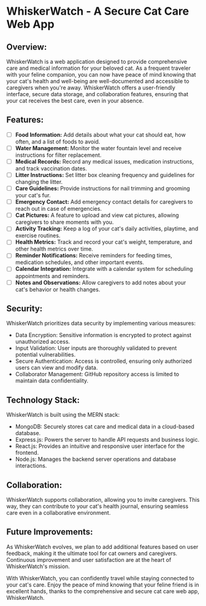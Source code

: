 # WhiskerWatch - A Secure Cat Care Web App

## Overview:
WhiskerWatch is a web application designed to provide comprehensive care and medical information for your beloved cat. As a frequent traveler with your feline companion, you can now have peace of mind knowing that your cat's health and well-being are well-documented and accessible to caregivers when you're away. WhiskerWatch offers a user-friendly interface, secure data storage, and collaboration features, ensuring that your cat receives the best care, even in your absence.

## Features:
- [ ] **Food Information:** Add details about what your cat should eat, how often, and a list of foods to avoid.
- [ ] **Water Management:** Monitor the water fountain level and receive instructions for filter replacement.
- [ ] **Medical Records:** Record any medical issues, medication instructions, and track vaccination dates.
- [ ] **Litter Instructions:** Set litter box cleaning frequency and guidelines for changing the litter.
- [ ] **Care Guidelines:** Provide instructions for nail trimming and grooming your cat's fur.
- [ ] **Emergency Contact:** Add emergency contact details for caregivers to reach out in case of emergencies.
- [ ] **Cat Pictures:** A feature to upload and view cat pictures, allowing caregivers to share moments with you.
- [ ] **Activity Tracking:** Keep a log of your cat's daily activities, playtime, and exercise routines.
- [ ] **Health Metrics:** Track and record your cat's weight, temperature, and other health metrics over time.
- [ ] **Reminder Notifications:** Receive reminders for feeding times, medication schedules, and other important events.
- [ ] **Calendar Integration:** Integrate with a calendar system for scheduling appointments and reminders.
- [ ] **Notes and Observations:** Allow caregivers to add notes about your cat's behavior or health changes.

## Security:
WhiskerWatch prioritizes data security by implementing various measures:
- Data Encryption: Sensitive information is encrypted to protect against unauthorized access.
- Input Validation: User inputs are thoroughly validated to prevent potential vulnerabilities.
- Secure Authentication: Access is controlled, ensuring only authorized users can view and modify data.
- Collaborator Management: GitHub repository access is limited to maintain data confidentiality.

## Technology Stack:
WhiskerWatch is built using the MERN stack:
- MongoDB: Securely stores cat care and medical data in a cloud-based database.
- Express.js: Powers the server to handle API requests and business logic.
- React.js: Provides an intuitive and responsive user interface for the frontend.
- Node.js: Manages the backend server operations and database interactions.

## Collaboration:
WhiskerWatch supports collaboration, allowing you to invite caregivers. This way, they can contribute to your cat's health journal, ensuring seamless care even in a collaborative environment.

## Future Improvements:
As WhiskerWatch evolves, we plan to add additional features based on user feedback, making it the ultimate tool for cat owners and caregivers. Continuous improvement and user satisfaction are at the heart of WhiskerWatch's mission.

With WhiskerWatch, you can confidently travel while staying connected to your cat's care. Enjoy the peace of mind knowing that your feline friend is in excellent hands, thanks to the comprehensive and secure cat care web app, WhiskerWatch.
